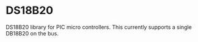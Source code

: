 # DS18B20

DS18B20 library for PIC micro controllers.  This currently supports a single
DB18B20 on the bus.
